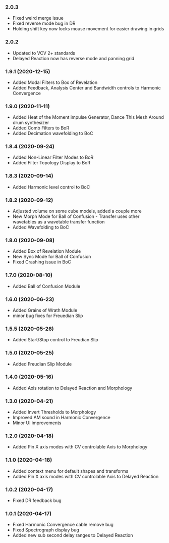 ### 2.0.3
- Fixed weird merge issue
- Fixed reverse mode bug in DR
- Holding shift key now locks mouse movement for easier drawing in grids

### 2.0.2
- Updated to VCV 2+ standards
- Delayed Reaction now has reverse mode and panning grid

### 1.9.1 (2020-12-15)
- Added Modal Filters to Box of Revelation
- Added Feedback, Analysis Center and Bandwidth controls to Harmonic Convergence

### 1.9.0 (2020-11-11)
- Added Heat of the Moment impulse Generator, Dance This Mesh Around drum synthesizer
- Added Comb Filters to BoR
- Added Decimation wavefolding to BoC

### 1.8.4 (2020-09-24)
- Added Non-Linear Filter Modes to BoR 
- Added Filter Topology Display to BoR

### 1.8.3 (2020-09-14)
- Added Harmonic level control to BoC

### 1.8.2 (2020-09-12)
- Adjusted volume on some cube models, added a couple more
- New Morph Mode for Ball of Confusion - Transfer uses other wavetables as a wavetable transfer function
- Added Wavefolding to BoC

### 1.8.0 (2020-09-08)
- Added Box of Revelation Module
- New Sync Mode for Ball of Confusion
- Fixed Crashing issue in BoC

### 1.7.0 (2020-08-10)
- Added Ball of Confusion Module

### 1.6.0 (2020-06-23)
- Added Grains of Wrath Module
- minor bug fixes for Freuedian Slip

### 1.5.5 (2020-05-26)
- Added Start/Stop control to Freudian Slip

### 1.5.0 (2020-05-25)
- Added Freudian Slip Module

### 1.4.0 (2020-05-16)
- Added Axis rotation to Delayed Reaction and Morphology

### 1.3.0 (2020-04-21)
- Added Invert Thresholds to Morphology
- Improved AM sound in Harmonic Convergence
- Minor UI improvements

### 1.2.0 (2020-04-18)
- Added Pin X axis modes with CV controlable Axis to Morphology

### 1.1.0 (2020-04-18)
- Added context menu for default shapes and transforms
- Added Pin X axis modes with CV controlable Axis to Delayed Reaction

### 1.0.2 (2020-04-17)
- Fixed DR feedback bug

### 1.0.1 (2020-04-17)
- Fixed Harmonic Convergence cable remove bug
- Fixed Spectrograph display bug
- Added new sub second delay ranges to Delayed Reaction

